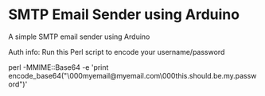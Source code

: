 SMTP Email Sender using Arduino
=========================

A simple SMTP email sender using Arduino

Auth info: Run this Perl script to encode your username/password


perl -MMIME::Base64 -e 'print encode_base64("\000myemail\@myemail.com\000this.should.be.my.password")'
